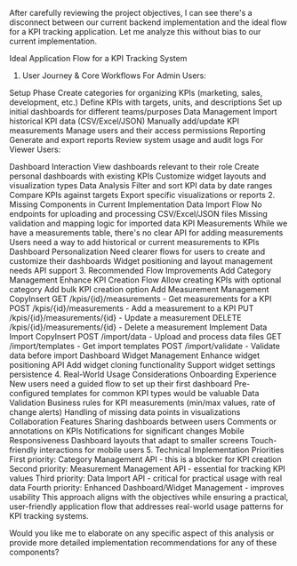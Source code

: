 After carefully reviewing the project objectives, I can see there's a disconnect between our current backend implementation and the ideal flow for a KPI tracking application. Let me analyze this without bias to our current implementation.

Ideal Application Flow for a KPI Tracking System
1. User Journey & Core Workflows
For Admin Users:

Setup Phase
Create categories for organizing KPIs (marketing, sales, development, etc.)
Define KPIs with targets, units, and descriptions
Set up initial dashboards for different teams/purposes
Data Management
Import historical KPI data (CSV/Excel/JSON)
Manually add/update KPI measurements
Manage users and their access permissions
Reporting
Generate and export reports
Review system usage and audit logs
For Viewer Users:

Dashboard Interaction
View dashboards relevant to their role
Create personal dashboards with existing KPIs
Customize widget layouts and visualization types
Data Analysis
Filter and sort KPI data by date ranges
Compare KPIs against targets
Export specific visualizations or reports
2. Missing Components in Current Implementation
Data Import Flow
No endpoints for uploading and processing CSV/Excel/JSON files
Missing validation and mapping logic for imported data
KPI Measurements
While we have a measurements table, there's no clear API for adding measurements
Users need a way to add historical or current measurements to KPIs
Dashboard Personalization
Need clearer flows for users to create and customize their dashboards
Widget positioning and layout management needs API support
3. Recommended Flow Improvements
Add Category Management
Enhance KPI Creation Flow
Allow creating KPIs with optional category
Add bulk KPI creation option
Add Measurement Management
CopyInsert
GET /kpis/{id}/measurements - Get measurements for a KPI
POST /kpis/{id}/measurements - Add a measurement to a KPI
PUT /kpis/{id}/measurements/{id} - Update a measurement
DELETE /kpis/{id}/measurements/{id} - Delete a measurement
Implement Data Import
CopyInsert
POST /import/data - Upload and process data files
GET /import/templates - Get import templates
POST /import/validate - Validate data before import
Dashboard Widget Management
Enhance widget positioning API
Add widget cloning functionality
Support widget settings persistence
4. Real-World Usage Considerations
Onboarding Experience
New users need a guided flow to set up their first dashboard
Pre-configured templates for common KPI types would be valuable
Data Validation
Business rules for KPI measurements (min/max values, rate of change alerts)
Handling of missing data points in visualizations
Collaboration Features
Sharing dashboards between users
Comments or annotations on KPIs
Notifications for significant changes
Mobile Responsiveness
Dashboard layouts that adapt to smaller screens
Touch-friendly interactions for mobile users
5. Technical Implementation Priorities
First priority: Category Management API - this is a blocker for KPI creation
Second priority: Measurement Management API - essential for tracking KPI values
Third priority: Data Import API - critical for practical usage with real data
Fourth priority: Enhanced Dashboard/Widget Management - improves usability
This approach aligns with the objectives while ensuring a practical, user-friendly application flow that addresses real-world usage patterns for KPI tracking systems.

Would you like me to elaborate on any specific aspect of this analysis or provide more detailed implementation recommendations for any of these components?